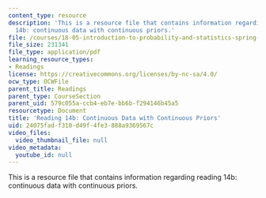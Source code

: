 ```yaml
---
content_type: resource
description: 'This is a resource file that contains information regarding reading
  14b: continuous data with continuous priors.'
file: /courses/18-05-introduction-to-probability-and-statistics-spring-2014/24075fadf310d49f4fe3888a9369567c_MIT18_05S14_Reading14b.pdf
file_size: 231341
file_type: application/pdf
learning_resource_types:
- Readings
license: https://creativecommons.org/licenses/by-nc-sa/4.0/
ocw_type: OCWFile
parent_title: Readings
parent_type: CourseSection
parent_uid: 579c055a-ccb4-eb7e-bb6b-f294146b45a5
resourcetype: Document
title: 'Reading 14b: Continuous Data with Continuous Priors'
uid: 24075fad-f310-d49f-4fe3-888a9369567c
video_files:
  video_thumbnail_file: null
video_metadata:
  youtube_id: null
---
```

This is a resource file that contains information regarding reading 14b: continuous data with continuous priors.
